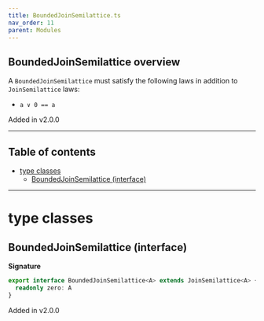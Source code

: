 ```yaml
---
title: BoundedJoinSemilattice.ts
nav_order: 11
parent: Modules
---
```


## BoundedJoinSemilattice overview

A `BoundedJoinSemilattice` must satisfy the following laws in addition to `JoinSemilattice` laws:

- `a ∨ 0 == a`

Added in v2.0.0

---

<h2 class="text-delta">Table of contents</h2>

- [type classes](#type-classes)
  - [BoundedJoinSemilattice (interface)](#boundedjoinsemilattice-interface)

---

# type classes

## BoundedJoinSemilattice (interface)

**Signature**

```ts
export interface BoundedJoinSemilattice<A> extends JoinSemilattice<A> {
  readonly zero: A
}
```

Added in v2.0.0
